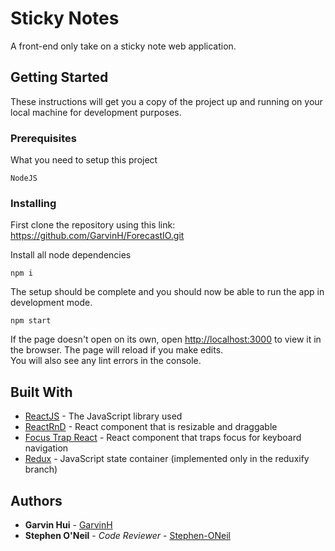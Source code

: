# Sticky Notes
A front-end only take on a sticky note web application.

## Getting Started

These instructions will get you a copy of the project up and running on your local machine for development purposes.

### Prerequisites

What you need to setup this project

```
NodeJS
```

### Installing

First clone the repository using this link: https://github.com/GarvinH/ForecastIO.git

Install all node dependencies

```
npm i
```

The setup should be complete and you should now be able to run the app in development mode.

```
npm start
```

If the page doesn't open on its own, open [http://localhost:3000](http://localhost:3000) to view it in the browser.
The page will reload if you make edits.<br />
You will also see any lint errors in the console.

## Built With

* [ReactJS](https://reactjs.org/docs/getting-started.html) - The JavaScript library used
* [ReactRnD](https://github.com/bokuweb/react-rnd) - React component that is resizable and draggable
* [Focus Trap React](https://github.com/davidtheclark/focus-trap-react) - React component that traps focus for keyboard navigation
* [Redux](https://redux.js.org/introduction/getting-started) - JavaScript state container (implemented only in the reduxify branch)

## Authors

* **Garvin Hui** - [GarvinH](https://github.com/garvinh)
* **Stephen O'Neil** - *Code Reviewer* - [Stephen-ONeil](https://github.com/Stephen-ONeil)